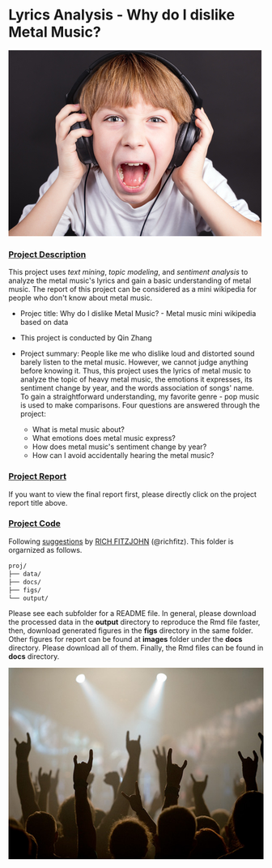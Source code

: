 # Lyrics Analysis - Why do I dislike Metal Music?

![image](docs/images/loudmusic.jpg)

### [Project Description](docs/)
This project uses *text mining*, *topic modeling*, and *sentiment analysis* to analyze the metal music's lyrics and gain a basic understanding of metal music. The report of this project can be considered as a mini wikipedia for people who don't know about metal music. 


+ Projec title: Why do I dislike Metal Music? - Metal music mini wikipedia based on data
+ This project is conducted by Qin Zhang

+ Project summary: People like me who dislike loud and distorted sound barely listen to the metal music. However, we cannot judge anything before knowing it. Thus, this project uses the lyrics of metal music to analyze the topic of heavy metal music, the emotions it expresses, its sentiment change by year, and the words association of songs' name. To gain a straightforward understanding, my favorite genre - pop music is used to make comparisons. Four questions are answered through the project:
  * What is metal music about?
  * What emotions does metal music express?
  * How does metal music's sentiment change by year?
  * How can I avoid accidentally hearing the metal music?
  

### [Project Report](https://qinz-cu.github.io/lyrics-analysis/Metal%20music.html)

If you want to view the final report first, please directly click on the project report title above.


### [Project Code](docs/)



Following [suggestions](http://nicercode.github.io/blog/2013-04-05-projects/) by [RICH FITZJOHN](http://nicercode.github.io/about/#Team) (@richfitz). This folder is orgarnized as follows.

```
proj/
├── data/
├── docs/
├── figs/
└── output/
```

Please see each subfolder for a README file. In general, please download the processed data in the **output** directory to reproduce the Rmd file faster, then, download generated figures in the **figs** directory in the same folder. Other figures for report can be found at **images** folder under the **docs** directory. Please download all of them. Finally, the Rmd files can be found in **docs** directory.


![image](docs/images/metalconcert.jpg)
